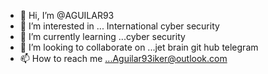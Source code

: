 - 👋 Hi, I’m @AGUILAR93
- 👀 I’m interested in ... International cyber security 
- 🌱 I’m currently learning ...cyber security 
- 💞️ I’m looking to collaborate on ...jet brain git hub telegram
- 📫 How to reach me ...Aguilar93iker@outlook.com 

<!---
AGUILAR93/AGUILAR93 is a ✨ special ✨ repository because its `README.md` (this file) appears on your GitHub profile.
You can click the Preview link to take a look at your changes.
--->

